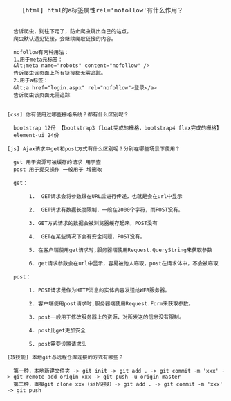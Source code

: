 <!DOCTYPE html>
<html lang="en">
<head>
  <meta charset="UTF-8">
  <title>Title</title>
</head>
<body>
  <pre>
    [html] html的a标签属性rel='nofollow'有什么作用？

      告诉爬虫，别往下走了，防止爬虫跳出自己的站点。
      爬虫默认遇见链接，会继续爬取链接的内容。

      nofollow有两种用法：
      1.用于meta元标签：
      &lt;meta name="robots" content="nofollow" />
      告诉爬虫该页面上所有链接都无需追踪。
      2.用于a标签：
      &lt;a href="login.aspx" rel="nofollow">登录</a>
      告诉爬虫该页面无需追踪


    [css] 你有使用过哪些栅格系统？都有什么区别呢？

      bootstrap 12份 【bootstrap3 float完成的栅格，bootstrap4 flex完成的栅格】
      element-ui 24份

    [js] Ajax请求中get和post方式有什么区别呢？分别在哪些场景下使用？

      get 用于资源可被缓存的请求 用于查
      post 用于提交操作 一般用于 增删改

      get：

           1.  GET请求会将参数跟在URL后进行传递，也就是会在url中显示

           2.  GET请求有数据长度限制，一般在2000个字符，而POST没有。

           3. GET方式请求的数据会被浏览器缓存起来，POST没有

           4.  GET在某些情况下会有安全问题，POST没有。

           5. 在客户端使用get请求时,服务器端使用Request.QueryString来获取参数

           6. get请求参数会在url中显示，容易被他人窃取，post在请求体中，不会被窃取

      post：

           1. POST请求是作为HTTP消息的实体内容发送给WEB服务器。

           2. 客户端使用post请求时,服务器端使用Request.Form来获取参数。

           3. post一般用于修改服务器上的资源，对所发送的信息没有限制。

           4. post比get更加安全

           5. post需要设置请求头

    [软技能] 本地git与远程仓库连接的方式有哪些？

      第一种，本地新建文件夹 -> git init -> git add . -> git commit -m 'xxx' -> git remote add origin xxx -> git push -u origin master
      第二种，直接git clone xxx（ssh链接）-> git add . -> git commit -m 'xxx' -> git push

  </pre>
</body>

<script>

  //手写

  //实现

</script>
</html>
